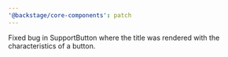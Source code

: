 ```yaml
---
'@backstage/core-components': patch
---
```


Fixed bug in SupportButton where the title was rendered with the characteristics of a button.
